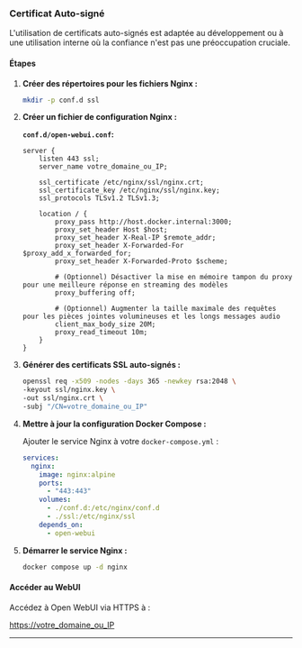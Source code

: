 ### Certificat Auto-signé


L'utilisation de certificats auto-signés est adaptée au développement ou à une utilisation interne où la confiance n'est pas une préoccupation cruciale.

#### Étapes

1. **Créer des répertoires pour les fichiers Nginx :**

    ```bash
    mkdir -p conf.d ssl
    ```

2. **Créer un fichier de configuration Nginx :**

    **`conf.d/open-webui.conf`:**

    ```nginx
    server {
        listen 443 ssl;
        server_name votre_domaine_ou_IP;

        ssl_certificate /etc/nginx/ssl/nginx.crt;
        ssl_certificate_key /etc/nginx/ssl/nginx.key;
        ssl_protocols TLSv1.2 TLSv1.3;

        location / {
            proxy_pass http://host.docker.internal:3000;
            proxy_set_header Host $host;
            proxy_set_header X-Real-IP $remote_addr;
            proxy_set_header X-Forwarded-For $proxy_add_x_forwarded_for;
            proxy_set_header X-Forwarded-Proto $scheme;

            # (Optionnel) Désactiver la mise en mémoire tampon du proxy pour une meilleure réponse en streaming des modèles
            proxy_buffering off;

            # (Optionnel) Augmenter la taille maximale des requêtes pour les pièces jointes volumineuses et les longs messages audio
            client_max_body_size 20M;
            proxy_read_timeout 10m;
        }
    }
    ```

3. **Générer des certificats SSL auto-signés :**

    ```bash
    openssl req -x509 -nodes -days 365 -newkey rsa:2048 \
    -keyout ssl/nginx.key \
    -out ssl/nginx.crt \
    -subj "/CN=votre_domaine_ou_IP"
    ```

4. **Mettre à jour la configuration Docker Compose :**

    Ajouter le service Nginx à votre `docker-compose.yml` :

    ```yaml
    services:
      nginx:
        image: nginx:alpine
        ports:
          - "443:443"
        volumes:
          - ./conf.d:/etc/nginx/conf.d
          - ./ssl:/etc/nginx/ssl
        depends_on:
          - open-webui
    ```

5. **Démarrer le service Nginx :**

    ```bash
    docker compose up -d nginx
    ```

#### Accéder au WebUI

Accédez à Open WebUI via HTTPS à :

[https://votre_domaine_ou_IP](https://votre_domaine_ou_IP)

---
